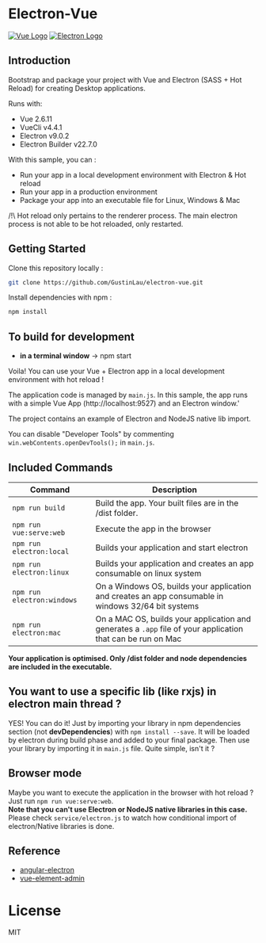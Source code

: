 # Electron-Vue

[![Vue Logo](https://electron-store.oss-cn-shenzhen.aliyuncs.com/icon-svg/Vue.svg)](https://vuejs.org)
[![Electron Logo](https://www.vectorlogo.zone/logos/electronjs/electronjs-icon.svg)](https://electronjs.org/)

## Introduction

Bootstrap and package your project with Vue and Electron (SASS + Hot Reload) for creating Desktop applications.

Runs with:

- Vue 2.6.11
- VueCli v4.4.1
- Electron v9.0.2
- Electron Builder v22.7.0

With this sample, you can :

- Run your app in a local development environment with Electron & Hot reload
- Run your app in a production environment
- Package your app into an executable file for Linux, Windows & Mac

/!\ Hot reload only pertains to the renderer process. The main electron process is not able to be hot reloaded, only restarted.


## Getting Started

Clone this repository locally :

``` bash
git clone https://github.com/GustinLau/electron-vue.git
```

Install dependencies with npm :

``` bash
npm install
```

## To build for development

- **in a terminal window** -> npm start

Voila! You can use your Vue + Electron app in a local development environment with hot reload !

The application code is managed by `main.js`. In this sample, the app runs with a simple Vue App (http://localhost:9527) and an Electron window.' 

The project contains an example of Electron and NodeJS native lib import.

You can disable "Developer Tools" by commenting `win.webContents.openDevTools();` in `main.js`.

## Included Commands

|Command|Description|
|--|--|
|`npm run build`| Build the app. Your built files are in the /dist folder. |
|`npm run vue:serve:web`| Execute the app in the browser |
|`npm run electron:local`| Builds your application and start electron
|`npm run electron:linux`| Builds your application and creates an app consumable on linux system |
|`npm run electron:windows`| On a Windows OS, builds your application and creates an app consumable in windows 32/64 bit systems |
|`npm run electron:mac`|  On a MAC OS, builds your application and generates a `.app` file of your application that can be run on Mac |

**Your application is optimised. Only /dist folder and node dependencies are included in the executable.**

## You want to use a specific lib (like rxjs) in electron main thread ?

YES! You can do it! Just by importing your library in npm dependencies section (not **devDependencies**) with `npm install --save`. It will be loaded by electron during build phase and added to your final package. Then use your library by importing it in `main.js` file. Quite simple, isn't it ?

## Browser mode

Maybe you want to execute the application in the browser with hot reload ? Just run `npm run vue:serve:web`.  
**Note that you can't use Electron or NodeJS native libraries in this case.** Please check `service/electron.js` to watch how conditional import of electron/Native libraries is done.

## Reference

- [angular-electron](https://github.com/maximegris/angular-electron)
- [vue-element-admin](https://github.com/PanJiaChen/vue-element-admin)

# License
MIT
